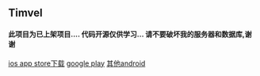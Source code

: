 ## Timvel



#### 此项目为已上架项目.... 代码开源仅供学习... 请不要破坏我的服务器和数据库,谢谢




[ios app store下载](https://apps.apple.com/cn/app/id1461661373)
[google play](https://play.google.com/store/apps/details?id=com.timvel)
[其他android](https://timvel-downloads.oss-cn-hangzhou.aliyuncs.com/timvel-latest.apk)